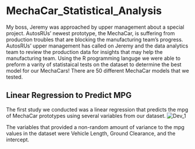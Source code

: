 # MechaCar_Statistical_Analysis
My boss, Jeremy was approached by upper management about a special project. AutosRUs’ newest prototype, the MechaCar, is suffering from production troubles that are blocking the manufacturing team’s progress. AutosRUs’ upper management has called on Jeremy and the data analytics team to review the production data for insights that may help the manufacturing team. Using the R programming languge we were able to preform a varity of statistaical tests on the dataset to determine the best model for our MechaCars! There are 50 different MechaCar models that we tested. 
## Linear Regression to Predict MPG
The first study we conducted was a linear regression that predicts the mpg of MechaCar prototypes using several variables from our dataset. 
![Dev_1](https://user-images.githubusercontent.com/68392225/97732000-dd510d00-1aa3-11eb-8341-e9b6e70a93ff.png)

The variables that provided a non-random amount of variance to the mpg values in the dataset were Vehicle Length, Ground Clearance, and the intercept. 
